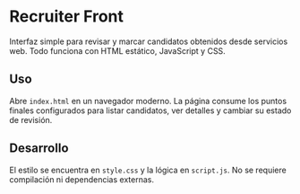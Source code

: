 # Recruiter Front

Interfaz simple para revisar y marcar candidatos obtenidos desde servicios web. Todo funciona con HTML estático, JavaScript y CSS.

## Uso

Abre `index.html` en un navegador moderno. La página consume los puntos finales configurados para listar candidatos, ver detalles y cambiar su estado de revisión.

## Desarrollo

El estilo se encuentra en `style.css` y la lógica en `script.js`. No se requiere compilación ni dependencias externas.
